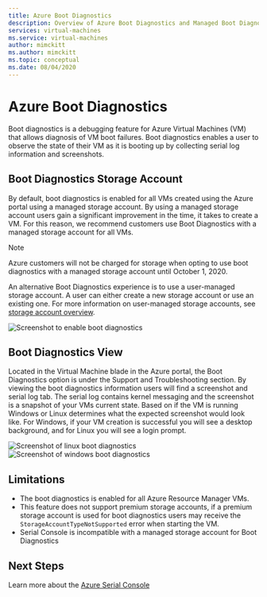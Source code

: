 ```yaml
---
title: Azure Boot Diagnostics
description: Overview of Azure Boot Diagnostics and Managed Boot Diagnostics
services: virtual-machines
ms.service: virtual-machines
author: mimckitt
ms.author: mimckitt
ms.topic: conceptual
ms.date: 08/04/2020
---
```


# Azure Boot Diagnostics

Boot diagnostics is a debugging feature for Azure Virtual Machines (VM) that allows diagnosis of VM boot failures. Boot diagnostics enables a user to observe the state of their VM as it is booting up by collecting serial log information and screenshots.

## Boot Diagnostics Storage Account
By default, boot diagnostics is enabled for all VMs created using the Azure portal using a managed storage account. By using a managed storage account users gain a significant improvement in the time, it takes to create a VM. For this reason, we recommend customers use Boot Diagnostics with a managed storage account for all VMs.

> [!NOTE]
> Azure customers will not be charged for storage when opting to use boot diagnostics with a managed storage account until October 1, 2020.

An alternative Boot Diagnostics experience is to use a user-managed storage account. A user can either create a new storage account or use an existing one. For more information on user-managed storage accounts, see [storage account overview](https://docs.microsoft.com/azure/storage/common/storage-account-overview).

![Screenshot to enable boot diagnostics](./media/boot-diagnostics-portal.png)

## Boot Diagnostics View
Located in the Virtual Machine blade in the Azure portal, the Boot Diagnostics option is under the Support and Troubleshooting section. By viewing the boot diagnostics information users will find a screenshot and serial log tab. The serial log contains kernel messaging and the screenshot is a snapshot of your VMs current state. Based on if the VM is running Windows or Linux determines what the expected screenshot would look like. For Windows, if your VM creation is successful you will see a desktop background, and for Linux you will see a login prompt.

![Screenshot of linux boot diagnostics](./media/boot-diagnostics-linux.png)
![Screenshot of windows boot diagnostics](./media/boot-diagnostics-windows.png)


## Limitations
- The boot diagnostics is enabled for all Azure Resource Manager VMs. 
- This feature does not support premium storage accounts, if a premium storage account is used for boot diagnostics users may receive the `StorageAccountTypeNotSupported` error when starting the VM. 
- Serial Console is incompatible with a managed storage account for Boot Diagnostics

## Next Steps

Learn more about the [Azure Serial Console](https://docs.microsoft.com/azure/virtual-machines/troubleshooting/serial-console-overview)
